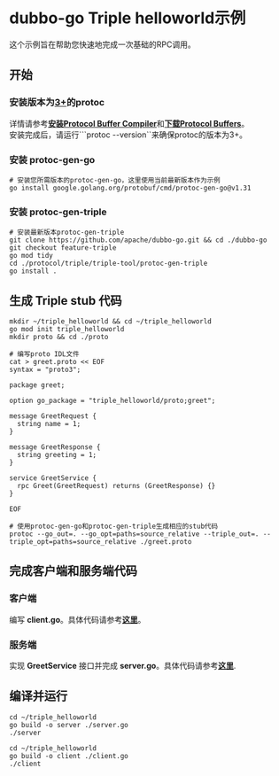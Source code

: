 # dubbo-go Triple helloworld示例

这个示例旨在帮助您快速地完成一次基础的RPC调用。

## 开始

### 安装版本为[3+](https://protobuf.dev/programming-guides/proto3/)的protoc

详情请参考[**安装Protocol Buffer Compiler**](https://grpc.io/docs/protoc-installation/)和[**下载Protocol Buffers**](https://protobuf.dev/downloads/)。  
安装完成后，请运行```protoc --version``来确保protoc的版本为3+。

### 安装 protoc-gen-go

```shell
# 安装您所需版本的protoc-gen-go，这里使用当前最新版本作为示例
go install google.golang.org/protobuf/cmd/protoc-gen-go@v1.31
```

### 安装 protoc-gen-triple

```shell
# 安装最新版本protoc-gen-triple
git clone https://github.com/apache/dubbo-go.git && cd ./dubbo-go
git checkout feature-triple
go mod tidy
cd ./protocol/triple/triple-tool/protoc-gen-triple
go install .
```

## 生成 Triple stub 代码

```shell
mkdir ~/triple_helloworld && cd ~/triple_helloworld
go mod init triple_helloworld
mkdir proto && cd ./proto

# 编写proto IDL文件
cat > greet.proto << EOF
syntax = "proto3";

package greet;

option go_package = "triple_helloworld/proto;greet";

message GreetRequest {
  string name = 1;
}

message GreetResponse {
  string greeting = 1;
}

service GreetService {
  rpc Greet(GreetRequest) returns (GreetResponse) {}
}

EOF

# 使用protoc-gen-go和protoc-gen-triple生成相应的stub代码
protoc --go_out=. --go_opt=paths=source_relative --triple_out=. --triple_opt=paths=source_relative ./greet.proto
```

## 完成客户端和服务端代码

### 客户端

编写 **client.go**。具体代码请参考[**这里**](https://github.com/apache/dubbo-go-samples/blob/new-triple-samples/helloworld/client.go)。

### 服务端

实现 **GreetService** 接口并完成 **server.go**。具体代码请参考[**这里**](https://github.com/apache/dubbo-go-samples/blob/new-triple-samples/helloworld/server.go).

## 编译并运行

```shell
cd ~/triple_helloworld
go build -o server ./server.go
./server
```

```shell
cd ~/triple_helloworld
go build -o client ./client.go
./client
```